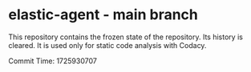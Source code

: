 # elastic-agent - main branch

This repository contains the frozen state of the repository.
Its history is cleared. It is used only for static code
analysis with Codacy.

Commit Time: 1725930707